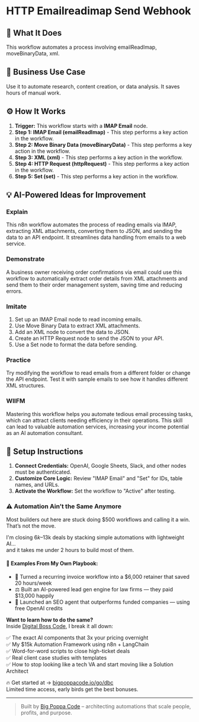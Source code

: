 # HTTP Emailreadimap Send Webhook

## 🚀 What It Does
This workflow automates a process involving emailReadImap, moveBinaryData, xml.

## 💼 Business Use Case
Use it to automate research, content creation, or data analysis. It saves hours of manual work.

## ⚙️ How It Works
1.  **Trigger:** This workflow starts with a **IMAP Email** node.
2. **Step 1: IMAP Email (emailReadImap)** - This step performs a key action in the workflow.
3. **Step 2: Move Binary Data (moveBinaryData)** - This step performs a key action in the workflow.
4. **Step 3: XML (xml)** - This step performs a key action in the workflow.
5. **Step 4: HTTP Request (httpRequest)** - This step performs a key action in the workflow.
6. **Step 5: Set (set)** - This step performs a key action in the workflow.

## 💡 AI-Powered Ideas for Improvement
### Explain
This n8n workflow automates the process of reading emails via IMAP, extracting XML attachments, converting them to JSON, and sending the data to an API endpoint. It streamlines data handling from emails to a web service.

### Demonstrate
A business owner receiving order confirmations via email could use this workflow to automatically extract order details from XML attachments and send them to their order management system, saving time and reducing errors.

### Imitate
1. Set up an IMAP Email node to read incoming emails.
2. Use Move Binary Data to extract XML attachments.
3. Add an XML node to convert the data to JSON.
4. Create an HTTP Request node to send the JSON to your API.
5. Use a Set node to format the data before sending.

### Practice
Try modifying the workflow to read emails from a different folder or change the API endpoint. Test it with sample emails to see how it handles different XML structures.

### WIIFM
Mastering this workflow helps you automate tedious email processing tasks, which can attract clients needing efficiency in their operations. This skill can lead to valuable automation services, increasing your income potential as an AI automation consultant.

## 🔧 Setup Instructions
1. **Connect Credentials:** OpenAI, Google Sheets, Slack, and other nodes must be authenticated.
2. **Customize Core Logic:** Review "IMAP Email" and "Set" for IDs, table names, and URLs.
3. **Activate the Workflow:** Set the workflow to "Active" after testing.

### ⚠️ Automation Ain’t the Same Anymore

Most builders out here are stuck doing $500 workflows and calling it a win.  
That’s not the move.  

I'm closing $6k–$13k deals by stacking simple automations with lightweight AI...  
and it takes me under 2 hours to build most of them.

#### 🧠 Examples From My Own Playbook:
- 🔁 Turned a recurring invoice workflow into a $6,000 retainer that saved 20 hours/week  
- ⚖️ Built an AI-powered lead gen engine for law firms — they paid $13,000 happily  
- 🚀 Launched an SEO agent that outperforms funded companies — using free OpenAI credits  

**Want to learn how to do the same?**  
Inside [Digital Boss Code](https://bigpoppacode.io/go/dbc), I break it all down:

✅ The exact AI components that 3x your pricing overnight  
✅ My $15k Automation Framework using n8n + LangChain  
✅ Word-for-word scripts to close high-ticket deals  
✅ Real client case studies with templates  
✅ How to stop looking like a tech VA and start moving like a Solution Architect  

🔥 Get started at → [bigpoppacode.io/go/dbc](https://bigpoppacode.io/go/dbc)  
Limited time access, early birds get the best bonuses.

---
> Built by [Big Poppa Code](https://bigpoppacode.io) – architecting automations that scale people, profits, and purpose.
